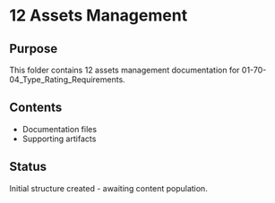 # 12 Assets Management

## Purpose
This folder contains 12 assets management documentation for 01-70-04_Type_Rating_Requirements.

## Contents
- Documentation files
- Supporting artifacts

## Status
Initial structure created - awaiting content population.

